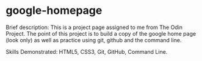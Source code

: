 # google-homepage
Brief description: This is a project page assigned to me from The Odin Project. The point of this project is to build a copy of the google home page (look only) as well as practice using git, github and the command line.

Skills Demonstrated: HTML5, CSS3, Git, GitHub, Command Line.

